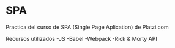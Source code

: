 # SPA
Practica del curso de SPA (Single Page Aplication) de Platzi.com

Recursos utilizados
    -JS
    -Babel
    -Webpack
    -Rick & Morty API